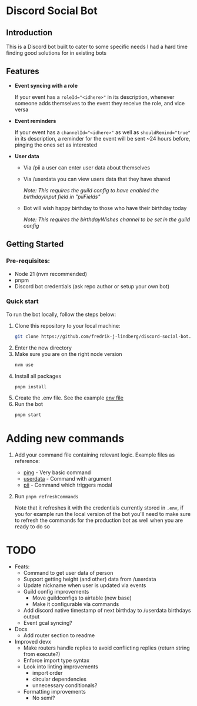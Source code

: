 # Discord Social Bot

## Introduction

This is a Discord bot built to cater to some specific needs I had a hard time finding good solutions for in existing bots

## Features

- **Event syncing with a role**

  If your event has a `roleId="<idhere>"` in its description, whenever someone adds themselves to the event they receive the role, and vice versa

- **Event reminders**

  If your event has a `channelId="<idhere>"` as well as `shouldRemind="true"` in its description, a reminder for the event will be sent ~24 hours before, pinging the ones set as interested

- **User data**

  - Via /pii a user can enter user data about themselves
  - Via /userdata you can view users data that they have shared

    _Note: This requires the guild config to have enabled the birthdayInput field in "piiFields"_

  - Bot will wish happy birthday to those who have their birthday today

    _Note: This requires the birthdayWishes channel to be set in the guild config_

## Getting Started

### Pre-requisites:

- Node 21 (nvm recommended)
- pnpm
- Discord bot credentials (ask repo author or setup your own bot)

### Quick start

To run the bot locally, follow the steps below:

1. Clone this repository to your local machine:
   ```bash
   git clone https://github.com/fredrik-j-lindberg/discord-social-bot.git
   ```
2. Enter the new directory
3. Make sure you are on the right node version
   ```bash
   nvm use
   ```
4. Install all packages
   ```bash
   pnpm install
   ```
5. Create the .env file. See the example [env file](./.env.example)
6. Run the bot
   ```bash
   pnpm start
   ```

# Adding new commands

1. Add your command file containing relevant logic. Example files as reference:

   - [ping](./src/router/commands/ping.ts) - Very basic command
   - [userdata](./src/router/commands/userdata.ts) - Command with argument
   - [pii](./src/router/commands/pii.ts) - Command which triggers modal

2. Run `pnpm refreshCommands`

   Note that it refreshes it with the credentials currently stored in `.env`, if you for example run the local version of the bot you'll need to make sure to refresh the commands for the production bot as well when you are ready to do so

# TODO

- Feats:
  - Command to get user data of person
  - Support getting height (and other) data from /userdata
  - Update nickname when user is updated via events
  - Guild config improvements
    - Move guildconfigs to airtable (new base)
    - Make it configurable via commands
  - Add discord native timestamp of next birthday to /userdata birthdays output
  - Event gcal syncing?
- Docs
  - Add router section to readme
- Improved devx
  - Make routers handle replies to avoid conflicting replies (return string from execute?)
  - Enforce import type syntax
  - Look into linting improvements
    - import order
    - circular dependencies
    - unnecessary conditionals?
  - Formatting improvements
    - No semi?

